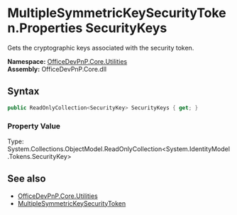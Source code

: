 # MultipleSymmetricKeySecurityToken.Properties SecurityKeys
Gets the cryptographic keys associated with the security token.  

**Namespace:** [OfficeDevPnP.Core.Utilities](OfficeDevPnP.Core.Utilities.md)  
**Assembly:** OfficeDevPnP.Core.dll  
## Syntax
```C#
public ReadOnlyCollection<SecurityKey> SecurityKeys { get; }
```

### Property Value
Type: System.Collections.ObjectModel.ReadOnlyCollection<System.IdentityModel.Tokens.SecurityKey>  

## See also
- [OfficeDevPnP.Core.Utilities](OfficeDevPnP.Core.Utilities.md)
- [MultipleSymmetricKeySecurityToken](OfficeDevPnP.Core.Utilities.MultipleSymmetricKeySecurityToken.md) 
